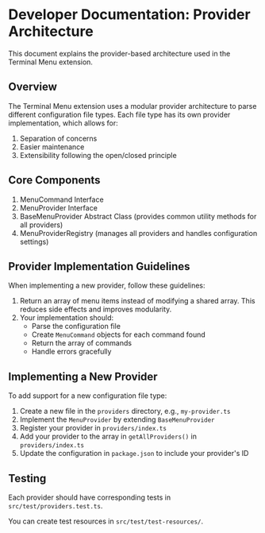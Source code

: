 # Developer Documentation: Provider Architecture

This document explains the provider-based architecture used in the Terminal Menu extension.

## Overview

The Terminal Menu extension uses a modular provider architecture to parse different configuration file types. Each file type has its own provider implementation, which allows for:

1. Separation of concerns
2. Easier maintenance
3. Extensibility following the open/closed principle

## Core Components

1. MenuCommand Interface
2. MenuProvider Interface
3. BaseMenuProvider Abstract Class (provides common utility methods for all providers)
4. MenuProviderRegistry (manages all providers and handles configuration settings)

## Provider Implementation Guidelines

When implementing a new provider, follow these guidelines:

1. Return an array of menu items instead of modifying a shared array. This reduces side effects and improves modularity.
2. Your implementation should:
   - Parse the configuration file
   - Create `MenuCommand` objects for each command found
   - Return the array of commands
   - Handle errors gracefully

## Implementing a New Provider

To add support for a new configuration file type:

1. Create a new file in the `providers` directory, e.g., `my-provider.ts`
2. Implement the `MenuProvider` by extending `BaseMenuProvider`
3. Register your provider in `providers/index.ts`
4. Add your provider to the array in `getAllProviders()` in `providers/index.ts`
5. Update the configuration in `package.json` to include your provider's ID

## Testing

Each provider should have corresponding tests in `src/test/providers.test.ts`.

You can create test resources in `src/test/test-resources/`.

